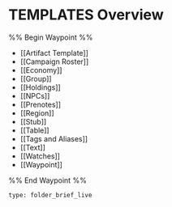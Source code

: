 # TEMPLATES Overview
%% Begin Waypoint %%
- [[Artifact Template]]
- [[Campaign Roster]]
- [[Economy]]
- [[Group]]
- [[Holdings]]
- [[NPCs]]
- [[Prenotes]]
- [[Region]]
- [[Stub]]
- [[Table]]
- [[Tags and Aliases]]
- [[Text]]
- [[Watches]]
- [[Waypoint]]

%% End Waypoint %%
 
```ccard
type: folder_brief_live
```
 
